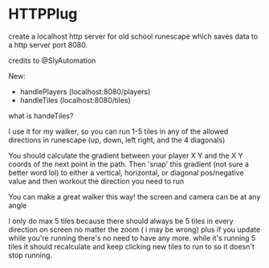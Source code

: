 # HTTPPlug
create a localhost http server for old school runescape which saves data to a http server port 8080.

credits to @SlyAutomation 

New:
- handlePlayers (localhost:8080/players)
- handleTiles (localhost:8080/tiles)


what is handeTiles?

I use it for my walker, so you can run 1-5 tiles in any of the allowed directions in runescape (up, down, left right, and the 4 diagonals)

You should calculate the gradient between your player X Y and the X Y coords of the next point in the path. Then 'snap' this gradient (not sure a better word lol) to either a vertical, horizontal, or diagonal pos/negative value and then workout the direction you need to run

You can make a great walker this way! the screen and camera can be at any angle 

I only do max 5 tiles because there should always be 5 tiles in every direction on screen no matter the zoom ( i may be wrong) plus if you update while you're running there's no need to have any more. while it's running 5 tiles it should recalculate and keep clicking new tiles to run to so it doesn't stop running.

